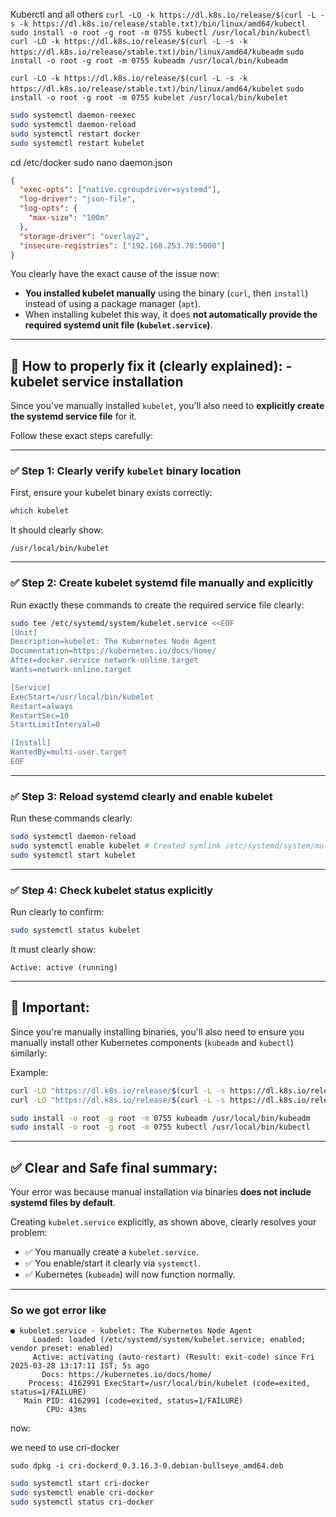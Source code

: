 Kuberctl and all others
`curl -LO -k https://dl.k8s.io/release/$(curl -L -s -k https://dl.k8s.io/release/stable.txt)/bin/linux/amd64/kubectl`
`sudo install -o root -g root -m 0755 kubectl /usr/local/bin/kubectl`
`curl -LO -k https://dl.k8s.io/release/$(curl -L -s -k https://dl.k8s.io/release/stable.txt)/bin/linux/amd64/kubeadm`
`sudo install -o root -g root -m 0755 kubeadm /usr/local/bin/kubeadm`

`curl -LO -k https://dl.k8s.io/release/$(curl -L -s -k https://dl.k8s.io/release/stable.txt)/bin/linux/amd64/kubelet`
`sudo install -o root -g root -m 0755 kubelet /usr/local/bin/kubelet`

```bash
sudo systemctl daemon-reexec
sudo systemctl daemon-reload
sudo systemctl restart docker
sudo systemctl restart kubelet
```

cd /etc/docker
sudo nano daemon.json

```json
{
  "exec-opts": ["native.cgroupdriver=systemd"],
  "log-driver": "json-file",
  "log-opts": {
    "max-size": "100m"
  },
  "storage-driver": "overlay2",
  "insecure-registries": ["192.168.253.78:5000"]
}
```

You clearly have the exact cause of the issue now:

- **You installed kubelet manually** using the binary (`curl`, then `install`) instead of using a package manager (`apt`).
- When installing kubelet this way, it does **not automatically provide the required systemd unit file (`kubelet.service`)**.

---

## 🚩 **How to properly fix it (clearly explained): - kubelet service installation**

Since you've manually installed `kubelet`, you'll also need to **explicitly create the systemd service file** for it.

Follow these exact steps carefully:

---

### ✅ **Step 1: Clearly verify `kubelet` binary location**

First, ensure your kubelet binary exists correctly:

```bash
which kubelet
```

It should clearly show:
```
/usr/local/bin/kubelet
```

---

### ✅ **Step 2: Create kubelet systemd file manually and explicitly**

Run exactly these commands to create the required service file clearly:

```bash
sudo tee /etc/systemd/system/kubelet.service <<EOF
[Unit]
Description=kubelet: The Kubernetes Node Agent
Documentation=https://kubernetes.io/docs/home/
After=docker.service network-online.target
Wants=network-online.target

[Service]
ExecStart=/usr/local/bin/kubelet
Restart=always
RestartSec=10
StartLimitInterval=0

[Install]
WantedBy=multi-user.target
EOF
```

---

### ✅ **Step 3: Reload systemd clearly and enable kubelet**

Run these commands clearly:

```bash
sudo systemctl daemon-reload
sudo systemctl enable kubelet # Created symlink /etc/systemd/system/multi-user.target.wants/kubelet.service → /etc/systemd/system/kubelet.service.
sudo systemctl start kubelet
```

---

### ✅ **Step 4: Check kubelet status explicitly**

Run clearly to confirm:

```bash
sudo systemctl status kubelet
```

It must clearly show:
```
Active: active (running)
```

---

## 🚩 **Important:**  

Since you're manually installing binaries, you'll also need to ensure you manually install other Kubernetes components (`kubeadm` and `kubectl`) similarly:

Example:

```bash
curl -LO "https://dl.k8s.io/release/$(curl -L -s https://dl.k8s.io/release/stable.txt)/bin/linux/amd64/kubeadm"
curl -LO "https://dl.k8s.io/release/$(curl -L -s https://dl.k8s.io/release/stable.txt)/bin/linux/amd64/kubectl"

sudo install -o root -g root -m 0755 kubeadm /usr/local/bin/kubeadm
sudo install -o root -g root -m 0755 kubectl /usr/local/bin/kubectl
```

---

## ✅ **Clear and Safe final summary:**

Your error was because manual installation via binaries **does not include systemd files by default**.

Creating `kubelet.service` explicitly, as shown above, clearly resolves your problem:

- ✅ You manually create a `kubelet.service`.
- ✅ You enable/start it clearly via `systemctl`.
- ✅ Kubernetes (`kubeadm`) will now function normally.

---


### So we got error like

```
● kubelet.service - kubelet: The Kubernetes Node Agent
     Loaded: loaded (/etc/systemd/system/kubelet.service; enabled; vendor preset: enabled)
     Active: activating (auto-restart) (Result: exit-code) since Fri 2025-03-28 13:17:11 IST; 5s ago
       Docs: https://kubernetes.io/docs/home/
    Process: 4162991 ExecStart=/usr/local/bin/kubelet (code=exited, status=1/FAILURE)
   Main PID: 4162991 (code=exited, status=1/FAILURE)
        CPU: 43ms
```

now:

we need to use cri-docker

`sudo dpkg -i cri-dockerd_0.3.16.3-0.debian-bullseye_amd64.deb`

```bash
sudo systemctl start cri-docker
sudo systemctl enable cri-docker
sudo systemctl status cri-docker
```
